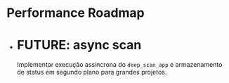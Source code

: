 # Performance Roadmap

- # FUTURE: async scan
  Implementar execução assíncrona do `deep_scan_app` e armazenamento de status em segundo plano para grandes projetos.
